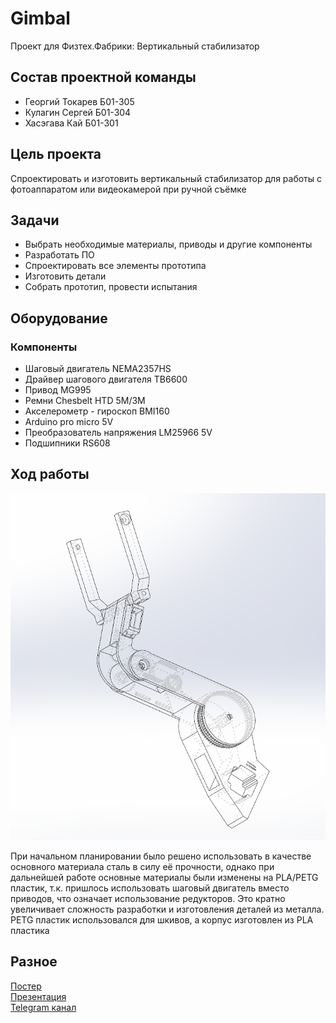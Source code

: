 # Gimbal
Проект для Физтех.Фабрики: Вертикальный стабилизатор

## Состав проектной команды
- Георгий Токарев Б01-305
- Кулагин Сергей  Б01-304
- Хасэгава Кай    Б01-301

## Цель проекта
Спроектировать и изготовить вертикальный 
стабилизатор для работы с фотоаппаратом или видеокамерой при ручной съёмке

## Задачи
- Выбрать необходимые материалы, приводы и другие компоненты
- Разработать ПО
- Спроектировать все элементы прототипа
- Изготовить детали
- Собрать прототип, провести испытания

## Оборудование
### Компоненты
- Шаговый двигатель NEMA2357HS
- Драйвер шагового двигателя TB6600
- Привод MG995
- Ремни Chesbelt HTD 5M/3M
- Акселерометр - гироскоп BMI160
- Arduino pro micro 5V
- Преобразователь напряжения LM25966 5V
- Подшипники RS608


## Ход работы

![](Снимок.PNG)

При начальном планировании было решено использовать в качестве основного материала сталь в силу её прочности, однако при дальнейшей работе основные материалы были изменены на PLA/PETG пластик, т.к. пришлось использовать шаговый двигатель вместо приводов, что означает использование редукторов. Это кратно увеличивает сложность разработки и изготовления деталей из металла.
PETG пластик использовался для шкивов, а корпус изготовлен из PLA пластика

## Разное
[Постер](ВертикальныйстабилизаторПостер.pdf)  
[Презентация](Вертикальныйстабилизатор.pptx)  
[Telegram канал](https://t.me/Gimbal57)

